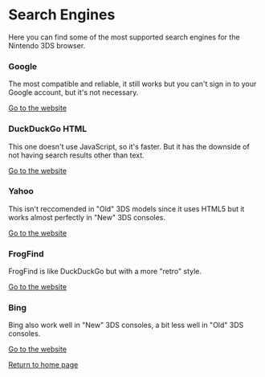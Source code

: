 # Search Engines

Here you can find some of the most supported search engines for the Nintendo 3DS browser.

### Google

The most compatible and reliable, it still works but you can't sign in to your Google account, but it's not necessary.

[Go to the website](https://google.com)

### DuckDuckGo HTML

This one doesn't use JavaScript, so it's faster. But it has the downside of not having search results other than text.

[Go to the website](https://html.duckduckgo.com/html/)

### Yahoo

This isn't reccomended in "Old" 3DS models since it uses HTML5 but it works almost perfectly in "New" 3DS consoles.

[Go to the website](https://yahoo.com/)

### FrogFind

FrogFind is like DuckDuckGo but with a more "retro" style.

[Go to the website](http://www.frogfind.com/)

### Bing

Bing also work well in "New" 3DS consoles, a bit less well in "Old" 3DS consoles. 

[Go to the website](https://www.bing.com/)

[Return to home page](./index.html)
